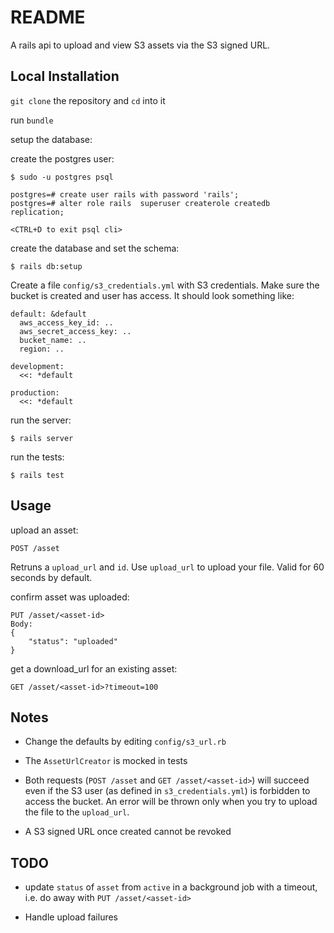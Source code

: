 # README

A rails api to upload and view S3 assets via the S3 signed URL.

## Local Installation

`git clone` the repository and `cd` into it

run `bundle`

setup the database:

create the postgres user:

    $ sudo -u postgres psql

    postgres=# create user rails with password 'rails';
    postgres=# alter role rails  superuser createrole createdb replication;

    <CTRL+D to exit psql cli>

create the database and set the schema:

    $ rails db:setup


Create a file `config/s3_credentials.yml` with S3 credentials. Make sure the bucket is created
and user has access. It should look something like:

    default: &default
      aws_access_key_id: ..
      aws_secret_access_key: ..
      bucket_name: ..
      region: ..

    development:
      <<: *default

    production:
      <<: *default


run the server:

    $ rails server

run the tests:

    $ rails test



## Usage

upload an asset:

    POST /asset

Retruns a `upload_url` and `id`. Use `upload_url` to upload your file. Valid for 60 seconds by default.

confirm asset was uploaded:

    PUT ​/asset/​<asset-id>
    Body:
    {
        ​"status"​: ​"uploaded"
    }


get a download_url for an existing asset:

    GET /asset/<asset-​id​>?timeout=​100

## Notes

- Change the defaults by editing `config/s3_url.rb`

- The `AssetUrlCreator` is mocked in tests

- Both requests (`POST /asset` and `GET /asset/<asset-​id​>`) will succeed even if the S3 user
(as defined in `s3_credentials.yml`) is forbidden to access the bucket. An error will be thrown only
when you try to upload the file to the `upload_url`.

- A S3 signed URL once created cannot be revoked


## TODO

- update `status` of `asset` from `active` in a background job with a timeout,
i.e. do away with `PUT ​/asset/​<asset-id>`

- Handle upload failures
